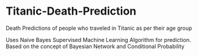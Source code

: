 # Titanic-Death-Prediction
Death Predictions of people who traveled in Titanic as per their age group

Uses Naive Bayes Supervised Machine Learning Algorithm for prediction. Based on the concept of Bayesian Network and Conditional Probability
